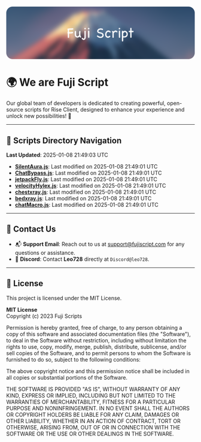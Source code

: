 ![Banner](.github/b.webp)

# 🌍 **We are Fuji Script**

Our global team of developers is dedicated to creating powerful, open-source scripts for Rise Client, designed to enhance your experience and unlock new possibilities! 🌟

---
<!-- SCRIPTS_NAVIGATION_START -->
## 📂 **Scripts Directory Navigation**

**Last Updated**: 2025-01-08 21:49:03 UTC

- **[SilentAura.js](scripts/SilentAura.js)**: Last modified on 2025-01-08 21:49:01 UTC
- **[ChatBypass.js](scripts/ChatBypass.js)**: Last modified on 2025-01-08 21:49:01 UTC
- **[jetpackFly.js](scripts/jetpackFly.js)**: Last modified on 2025-01-08 21:49:01 UTC
- **[velocityHylex.js](scripts/velocityHylex.js)**: Last modified on 2025-01-08 21:49:01 UTC
- **[chestxray.js](scripts/chestxray.js)**: Last modified on 2025-01-08 21:49:01 UTC
- **[bedxray.js](scripts/bedxray.js)**: Last modified on 2025-01-08 21:49:01 UTC
- **[chatMacro.js](scripts/chatMacro.js)**: Last modified on 2025-01-08 21:49:01 UTC

<!-- SCRIPTS_NAVIGATION_END -->

---

## 💬 **Contact Us**  
- 📬 **Support Email**: Reach out to us at [support@fujiscript.com](mailto:support@fujiscript.com) for any questions or assistance.  
- 💬 **Discord**: Contact **Leo728** directly at `Discord@leo728`.

---

## 📜 **License**

This project is licensed under the MIT License.  

**MIT License**  
Copyright (c) 2023 Fuji Scripts  

Permission is hereby granted, free of charge, to any person obtaining a copy of this software and associated documentation files (the "Software"), to deal in the Software without restriction, including without limitation the rights to use, copy, modify, merge, publish, distribute, sublicense, and/or sell copies of the Software, and to permit persons to whom the Software is furnished to do so, subject to the following conditions:  

The above copyright notice and this permission notice shall be included in all copies or substantial portions of the Software.  

THE SOFTWARE IS PROVIDED "AS IS", WITHOUT WARRANTY OF ANY KIND, EXPRESS OR IMPLIED, INCLUDING BUT NOT LIMITED TO THE WARRANTIES OF MERCHANTABILITY, FITNESS FOR A PARTICULAR PURPOSE AND NONINFRINGEMENT. IN NO EVENT SHALL THE AUTHORS OR COPYRIGHT HOLDERS BE LIABLE FOR ANY CLAIM, DAMAGES OR OTHER LIABILITY, WHETHER IN AN ACTION OF CONTRACT, TORT OR OTHERWISE, ARISING FROM, OUT OF OR IN CONNECTION WITH THE SOFTWARE OR THE USE OR OTHER DEALINGS IN THE SOFTWARE.  
